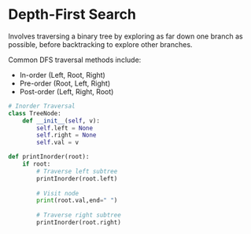 # Depth-First Search

Involves traversing a binary tree by exploring as far down one branch as possible, before backtracking to explore other branches.

Common DFS traversal methods include:
- In-order (Left, Root, Right)
- Pre-order (Root, Left, Right)
- Post-order (Left, Right, Root)

```py
# Inorder Traversal
class TreeNode:
    def __init__(self, v):
        self.left = None
        self.right = None
        self.val = v

def printInorder(root):
    if root:
        # Traverse left subtree
        printInorder(root.left)
        
        # Visit node
        print(root.val,end=" ")
        
        # Traverse right subtree
        printInorder(root.right)
